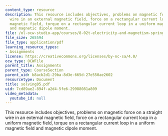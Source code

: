 ```yaml
---
content_type: resource
description: This resource includes objectives, problems on magnetic force on a straight
  wire in an external magnetic field, force on a rectangular current loop in a uniform
  magnetic field, torque on a rectangular current loop in a uniform magnetic field
  and magnetic dipole moment.
file: /ol-ocw-studio-app/courses/8-02t-electricity-and-magnetism-spring-2005/7cd89ae2894fa2d45fe629988081a809_solving05.pdf
file_size: 265594
file_type: application/pdf
learning_resource_types:
- Assignments
license: https://creativecommons.org/licenses/by-nc-sa/4.0/
ocw_type: OCWFile
parent_title: Assignments
parent_type: CourseSection
parent_uid: b8acb2d1-29ba-8d3e-665d-27e550ae2602
resourcetype: Document
title: solving05.pdf
uid: 7cd89ae2-894f-a2d4-5fe6-29988081a809
video_metadata:
  youtube_id: null
---
```

This resource includes objectives, problems on magnetic force on a straight wire in an external magnetic field, force on a rectangular current loop in a uniform magnetic field, torque on a rectangular current loop in a uniform magnetic field and magnetic dipole moment.